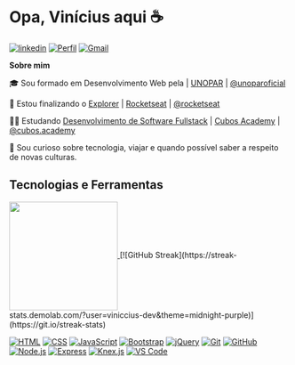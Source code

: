
# Opa, Vinícius aqui ☕

[![linkedin](https://img.shields.io/badge/linkedin-0A66C2?style=for-the-badge&logo=linkedin&logoColor=white)](https://www.linkedin.com/in/viniccius/) [![Perfil](https://img.shields.io/static/v1?label=&message=Rocketseat&color=7159c1&style=for-the-badge&logo=htmx)](https://app.rocketseat.com.br/me/vinicciusdev) [![Gmail](https://img.shields.io/badge/Gmail-D14836?style=for-the-badge&logo=gmail&logoColor=white)](mailto:vinicciusdev@gmail.com)

__Sobre mim__

🎓 Sou formado em Desenvolvimento Web pela | [UNOPAR](https://www.unopar.com.br/) | [@unoparoficial](https://www.instagram.com/unoparoficial/?hl=en)

🚀 Estou finalizando o [Explorer](https://app.rocketseat.com.br/journey/explorer) | [Rocketseat](https://www.rocketseat.com.br/) | [@rocketseat](https://www.instagram.com/rocketseat/?hl=en)

👩‍💻 Estudando [Desenvolvimento de Software Fullstack](https://cubos.academy/cursos/desenvolvimento-de-software) | [Cubos Academy](https://cubos.academy/) | [@cubos.academy](https://www.instagram.com/cubos.academy/)

🔎 Sou curioso sobre tecnologia, viajar e quando possível saber a respeito de novas culturas.
## Tecnologias e Ferramentas

<a href="https://github.com/anuraghazra/github-readme-stats">
  <img height=195 align="center" src="https://github-readme-stats.vercel.app/api?username=viniccius-dev&theme=midnight-purple" />
</a> [![GitHub Streak](https://streak-stats.demolab.com/?user=viniccius-dev&theme=midnight-purple)](https://git.io/streak-stats)

[![HTML](https://img.shields.io/badge/HTML5-191970?style=for-the-badge&logo=html5&logoColor=white)](https://developer.mozilla.org/en-US/docs/Web/HTML) [![CSS](https://img.shields.io/badge/CSS3-191970?style=for-the-badge&logo=css3&logoColor=white)](https://developer.mozilla.org/en-US/docs/Web/CSS) [![JavaScript](https://img.shields.io/badge/JavaScript-191970?style=for-the-badge&logo=javascript&logoColor=white)](https://developer.mozilla.org/en-US/docs/Web/JavaScript) [![Bootstrap](https://img.shields.io/badge/Bootstrap-191970?style=for-the-badge&logo=bootstrap&logoColor=white)](https://getbootstrap.com/) [![jQuery](https://img.shields.io/badge/jQuery-191970?style=for-the-badge&logo=jquery&logoColor=white)](https://jquery.com/) [![Git](https://img.shields.io/badge/Git-191970?style=for-the-badge&logo=git&logoColor=white)](https://git-scm.com/) [![GitHub](https://img.shields.io/badge/GitHub-191970?style=for-the-badge&logo=github&logoColor=white)](https://github.com/) [![Node.js](https://img.shields.io/badge/Node.js-191970?style=for-the-badge&logo=node.js&logoColor=white)](https://nodejs.org/) [![Express](https://img.shields.io/badge/Express-191970?style=for-the-badge&logo=express&logoColor=white)](https://expressjs.com/) [![Knex.js](https://img.shields.io/badge/Knex.js-191970?style=for-the-badge&logo=knex.js&logoColor=white)](http://knexjs.org/) [![VS Code](https://img.shields.io/badge/VS_Code-191970?style=for-the-badge&logo=visual-studio-code&logoColor=white)](https://code.visualstudio.com/)
